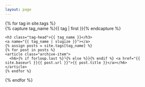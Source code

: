 ```yaml
---
layout: page
---
```


<style>
  .tag-head {
    margin: 1em 0 0; /* Adjust the margin-top value as needed */
    line-height: 1;
    padding: 0;
  }

  .archive-item h6 {
    margin: 0;
    line-height: 1;
    margin-left: 20px;
  }
</style>


<div id="archives">
{% for tag in site.tags %}
  <div class="archive-group">
    {% capture tag_name %}{{ tag | first }}{% endcapture %}
    <div id="#{{ tag_name | slugize }}"></div>

    <h3 class="tag-head">{{ tag_name }}</h3>
    <a name="{{ tag_name | slugize }}"></a>
    {% assign posts = site.tags[tag_name] %}
    {% for post in posts %}
    <article class="archive-item">
      <h6>{% if forloop.last %}└{% else %}├{% endif %} <a href="{{ site.baseurl }}{{ post.url }}">{{ post.title }}</a></h6>
    </article>
    {% endfor %}
  </div>
{% endfor %}
</div>
